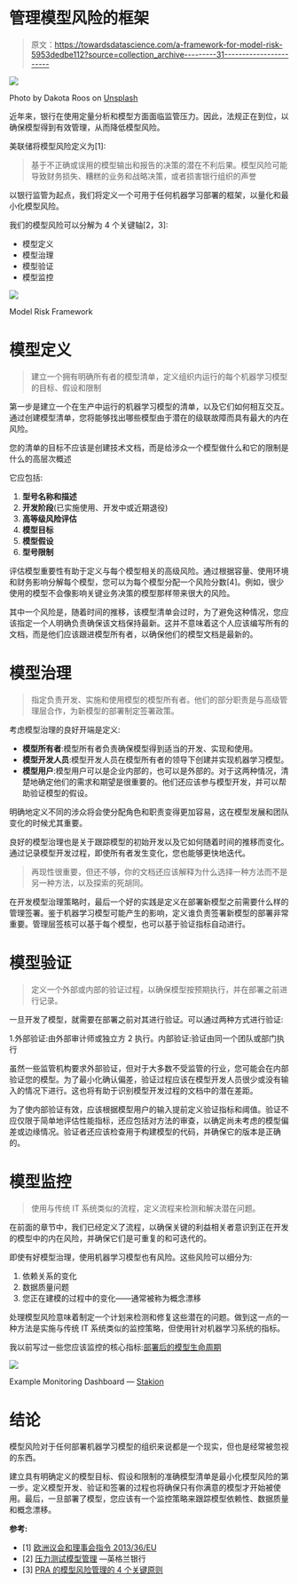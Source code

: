 # 管理模型风险的框架

> 原文：<https://towardsdatascience.com/a-framework-for-model-risk-5953dedbe112?source=collection_archive---------31----------------------->

![](img/d703a23e810de258fbe4416f8b38b610.png)

Photo by Dakota Roos on [Unsplash](https://unsplash.com)

近年来，银行在使用定量分析和模型方面面临监管压力。因此，法规正在到位，以确保模型得到有效管理，从而降低模型风险。

美联储将模型风险定义为[1]:

> 基于不正确或误用的模型输出和报告的决策的潜在不利后果。模型风险可能导致财务损失、糟糕的业务和战略决策，或者损害银行组织的声誉

以银行监管为起点，我们将定义一个可用于任何机器学习部署的框架，以量化和最小化模型风险。

我们的模型风险可以分解为 4 个关键轴[2，3]:

*   模型定义
*   模型治理
*   模型验证
*   模型监控

![](img/b59cd8774e24f2c6aeed5e90205fa6d2.png)

Model Risk Framework

# 模型定义

> 建立一个拥有明确所有者的模型清单，定义组织内运行的每个机器学习模型的目标、假设和限制

第一步是建立一个在生产中运行的机器学习模型的清单，以及它们如何相互交互。通过创建模型清单，您将能够找出哪些模型由于潜在的级联故障而具有最大的内在风险。

您的清单的目标不应该是创建技术文档，而是给涉众一个模型做什么和它的限制是什么的高层次概述

它应包括:

1.  **型号名称和描述**
2.  **开发阶段**(已实施使用、开发中或近期退役)
3.  **高等级风险评估**
4.  **模型目标**
5.  **模型假设**
6.  **型号限制**

评估模型重要性有助于定义与每个模型相关的高级风险。通过根据容量、使用环境和财务影响分解每个模型，您可以为每个模型分配一个风险分数[4]。例如，很少使用的模型不会像影响关键业务决策的模型那样带来很大的风险。

其中一个风险是，随着时间的推移，该模型清单会过时，为了避免这种情况，您应该指定一个人明确负责确保该文档保持最新。这并不意味着这个人应该编写所有的文档，而是他们应该跟进模型所有者，以确保他们的模型文档是最新的。

# 模型治理

> 指定负责开发、实施和使用模型的模型所有者。他们的部分职责是与高级管理层合作，为新模型的部署制定签署政策。

考虑模型治理的良好开端是定义:

*   **模型所有者**:模型所有者负责确保模型得到适当的开发、实现和使用。
*   **模型开发人员**:模型开发人员在模型所有者的领导下创建并实现机器学习模型。
*   **模型用户**:模型用户可以是企业内部的，也可以是外部的。对于这两种情况，清楚地确定他们的需求和期望是很重要的。他们还应该参与模型开发，并可以帮助验证模型的假设。

明确地定义不同的涉众将会使分配角色和职责变得更加容易，这在模型发展和团队变化的时候尤其重要。

良好的模型治理也是关于跟踪模型的初始开发以及它如何随着时间的推移而变化。通过记录模型开发过程，即使所有者发生变化，您也能够更快地迭代。

> 再现性很重要，但还不够，你的文档还应该解释为什么选择一种方法而不是另一种方法，以及探索的死胡同。

在开发模型治理策略时，最后一个好的实践是定义在部署新模型之前需要什么样的管理签署。鉴于机器学习模型可能产生的影响，定义谁负责签署新模型的部署非常重要。管理层签核可以基于每个模型，也可以基于验证指标自动进行。

# 模型验证

> 定义一个外部或内部的验证过程，以确保模型按预期执行，并在部署之前进行记录。

一旦开发了模型，就需要在部署之前对其进行验证。可以通过两种方式进行验证:

1.外部验证:由外部审计师或独立方
2 执行。内部验证:验证由同一个团队或部门执行

虽然一些监管机构要求外部验证，但对于大多数不受监管的行业，您可能会在内部验证您的模型。为了最小化确认偏差，验证过程应该在模型开发人员很少或没有输入的情况下进行。这也将有助于识别模型开发过程的文档中的潜在差距。

为了使内部验证有效，应该根据模型用户的输入提前定义验证指标和阈值。验证不应仅限于简单地评估性能指标，还应包括对方法的审查，以确定尚未考虑的模型偏差或边缘情况。验证者还应该检查用于构建模型的代码，并确保它的版本是正确的。

# 模型监控

> 使用与传统 IT 系统类似的流程，定义流程来检测和解决潜在问题。

在前面的章节中，我们已经定义了流程，以确保关键的利益相关者意识到正在开发的模型中的内在风险，并确保它们是可重复的和可迭代的。

即使有好模型治理，使用机器学习模型也有风险。这些风险可以细分为:

1.  依赖关系的变化
2.  数据质量问题
3.  您正在建模的过程中的变化——通常被称为概念漂移

处理模型风险意味着制定一个计划来检测和修复这些潜在的问题。做到这一点的一种方法是实施与传统 IT 系统类似的监控策略，但使用针对机器学习系统的指标。

我以前写过一些您应该监控的核心指标:[部署后的模型生命周期](/life-of-a-model-after-deployment-bae52eb83b75)

![](img/7d8cb77712d50cbb1f8f37b79dd57f77.png)

Example Monitoring Dashboard — [Stakion](https://stakion.io)

# 结论

模型风险对于任何部署机器学习模型的组织来说都是一个现实，但也是经常被忽视的东西。

建立具有明确定义的模型目标、假设和限制的准确模型清单是最小化模型风险的第一步。定义模型开发、验证和签署的过程也将确保只有你满意的模型才开始被使用。最后，一旦部署了模型，您应该有一个监控策略来跟踪模型依赖性、数据质量和概念漂移。

**参考:**

*   [1] [欧洲议会和理事会指令 2013/36/EU](https://eur-lex.europa.eu/legal-content/EN/TXT/PDF/?uri=CELEX:02013L0036-20180709&from=EN)
*   [2] [压力测试模型管理](https://www.bankofengland.co.uk/-/media/boe/files/prudential-regulation/letter/2017/stress-test-model-management.pdf?la=en&hash=0B16C05C121B299D8FC3ACB600D52FF9D8A3154A) —英格兰银行
*   [3] [PRA 的模型风险管理的 4 个关键原则](https://www.sas.com/content/dam/SAS/en_gb/doc/whitepaper1/4-key-principles-model-risk-management.pdf)